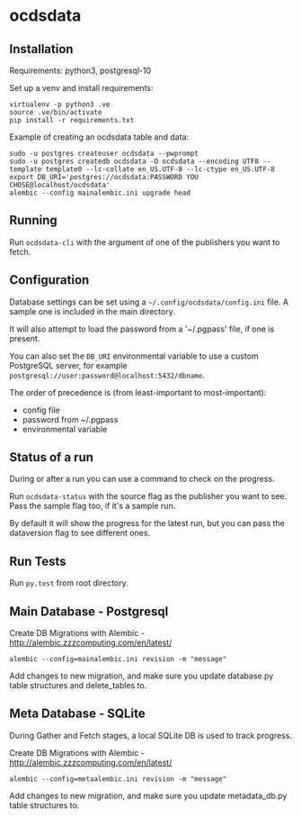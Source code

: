# ocdsdata

## Installation

Requirements: python3, postgresql-10

Set up a venv and install requirements:
```
virtualenv -p python3 .ve
source .ve/bin/activate
pip install -r requirements.txt
```

Example of creating an ocdsdata table and data:
```
sudo -u postgres createuser ocdsdata --pwprompt
sudo -u postgres createdb ocdsdata -O ocdsdata --encoding UTF8 --template template0 --lc-collate en_US.UTF-8 --lc-ctype en_US.UTF-8 
export DB_URI='postgres://ocdsdata:PASSWORD YOU CHOSE@localhost/ocdsdata'
alembic --config mainalembic.ini upgrade head
```

## Running

Run `ocdsdata-cli` with the argument of one of the publishers you want to fetch.

## Configuration

Database settings can be set using a `~/.config/ocdsdata/config.ini` file. A sample one is included in the main directory.

It will also attempt to load the password from a '~/.pgpass' file, if one is present.

You can also set the `DB_URI` environmental variable to use a custom PostgreSQL server, for example `postgresql://user:password@localhost:5432/dbname`.

The order of precedence is (from least-important to most-important):

  *  config file
  *  password from ~/.pgpass
  *  environmental variable

## Status of a run

During or after a run you can use a command to check on the progress.

Run `ocdsdata-status` with the source flag as the publisher you want to see. Pass the sample flag too, if it's a sample run.

By default it will show the progress for the latest run, but you can pass the dataversion flag to see different ones.

## Run Tests

Run `py.test` from root directory.

## Main Database - Postgresql

Create DB Migrations with Alembic - http://alembic.zzzcomputing.com/en/latest/

    alembic --config=mainalembic.ini revision -m "message"

Add changes to new migration, and make sure you update database.py table structures and delete_tables to.

## Meta Database - SQLite

During Gather and Fetch stages, a local SQLite DB is used to track progress.

Create DB Migrations with Alembic - http://alembic.zzzcomputing.com/en/latest/

    alembic --config=metaalembic.ini revision -m "message"

Add changes to new migration, and make sure you update metadata_db.py table structures to.
